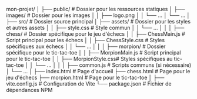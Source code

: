 mon-projet/
│
├── public/                 # Dossier pour les ressources statiques
│   ├── images/             # Dossier pour les images
│   │   ├── logo.png
│   │   └── ...
│   └── ...
│
├── src/                    # Dossier source principal
│   ├── assets/             # Dossier pour les styles et autres assets
│   │   ├── style.css       # Style commun
│   │   └── ...
│   │
│   ├── chess/              # Dossier spécifique pour le jeu d'échecs
│   │   ├── ChessMain.js    # Script principal pour les échecs
│   │   ├── ChessStyle.css  # Styles spécifiques aux échecs
│   │   └── ...
│   │
│   ├── morpion/            # Dossier spécifique pour le tic-tac-toe
│   │   ├── MorpionMain.js  # Script principal pour le tic-tac-toe
│   │   ├── MorpionStyle.css# Styles spécifiques au tic-tac-toe
│   │   └── ...
│   │
│   ├── common.js           # Scripts communs (si nécessaire)
│   └── ...
│
├── index.html              # Page d'accueil
├── chess.html              # Page pour le jeu d'échecs
├── morpion.html            # Page pour le tic-tac-toe
│
├── vite.config.js          # Configuration de Vite
└── package.json            # Fichier de dépendances NPM
